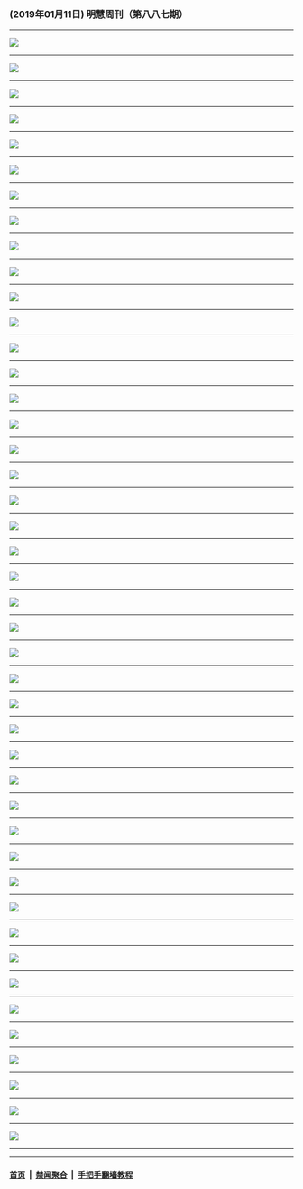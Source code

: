 ### (2019年01月11日) 明慧周刊（第八八七期） 

---

<img src="http://qikan.minghui.org/mhqkpage/qikanimage/2019/01/11/mhweekly887_read-online1.png"/><hr/>
<img src="http://qikan.minghui.org/mhqkpage/qikanimage/2019/01/11/mhweekly887_read-online2.png"/><hr/>
<img src="http://qikan.minghui.org/mhqkpage/qikanimage/2019/01/11/mhweekly887_read-online3.png"/><hr/>
<img src="http://qikan.minghui.org/mhqkpage/qikanimage/2019/01/11/mhweekly887_read-online4.png"/><hr/>
<img src="http://qikan.minghui.org/mhqkpage/qikanimage/2019/01/11/mhweekly887_read-online5.png"/><hr/>
<img src="http://qikan.minghui.org/mhqkpage/qikanimage/2019/01/11/mhweekly887_read-online6.png"/><hr/>
<img src="http://qikan.minghui.org/mhqkpage/qikanimage/2019/01/11/mhweekly887_read-online7.png"/><hr/>
<img src="http://qikan.minghui.org/mhqkpage/qikanimage/2019/01/11/mhweekly887_read-online8.png"/><hr/>
<img src="http://qikan.minghui.org/mhqkpage/qikanimage/2019/01/11/mhweekly887_read-online9.png"/><hr/>
<img src="http://qikan.minghui.org/mhqkpage/qikanimage/2019/01/11/mhweekly887_read-online10.png"/><hr/>
<img src="http://qikan.minghui.org/mhqkpage/qikanimage/2019/01/11/mhweekly887_read-online11.png"/><hr/>
<img src="http://qikan.minghui.org/mhqkpage/qikanimage/2019/01/11/mhweekly887_read-online12.png"/><hr/>
<img src="http://qikan.minghui.org/mhqkpage/qikanimage/2019/01/11/mhweekly887_read-online13.png"/><hr/>
<img src="http://qikan.minghui.org/mhqkpage/qikanimage/2019/01/11/mhweekly887_read-online14.png"/><hr/>
<img src="http://qikan.minghui.org/mhqkpage/qikanimage/2019/01/11/mhweekly887_read-online15.png"/><hr/>
<img src="http://qikan.minghui.org/mhqkpage/qikanimage/2019/01/11/mhweekly887_read-online16.png"/><hr/>
<img src="http://qikan.minghui.org/mhqkpage/qikanimage/2019/01/11/mhweekly887_read-online17.png"/><hr/>
<img src="http://qikan.minghui.org/mhqkpage/qikanimage/2019/01/11/mhweekly887_read-online18.png"/><hr/>
<img src="http://qikan.minghui.org/mhqkpage/qikanimage/2019/01/11/mhweekly887_read-online19.png"/><hr/>
<img src="http://qikan.minghui.org/mhqkpage/qikanimage/2019/01/11/mhweekly887_read-online20.png"/><hr/>
<img src="http://qikan.minghui.org/mhqkpage/qikanimage/2019/01/11/mhweekly887_read-online21.png"/><hr/>
<img src="http://qikan.minghui.org/mhqkpage/qikanimage/2019/01/11/mhweekly887_read-online22.png"/><hr/>
<img src="http://qikan.minghui.org/mhqkpage/qikanimage/2019/01/11/mhweekly887_read-online23.png"/><hr/>
<img src="http://qikan.minghui.org/mhqkpage/qikanimage/2019/01/11/mhweekly887_read-online24.png"/><hr/>
<img src="http://qikan.minghui.org/mhqkpage/qikanimage/2019/01/11/mhweekly887_read-online25.png"/><hr/>
<img src="http://qikan.minghui.org/mhqkpage/qikanimage/2019/01/11/mhweekly887_read-online26.png"/><hr/>
<img src="http://qikan.minghui.org/mhqkpage/qikanimage/2019/01/11/mhweekly887_read-online27.png"/><hr/>
<img src="http://qikan.minghui.org/mhqkpage/qikanimage/2019/01/11/mhweekly887_read-online28.png"/><hr/>
<img src="http://qikan.minghui.org/mhqkpage/qikanimage/2019/01/11/mhweekly887_read-online29.png"/><hr/>
<img src="http://qikan.minghui.org/mhqkpage/qikanimage/2019/01/11/mhweekly887_read-online30.png"/><hr/>
<img src="http://qikan.minghui.org/mhqkpage/qikanimage/2019/01/11/mhweekly887_read-online31.png"/><hr/>
<img src="http://qikan.minghui.org/mhqkpage/qikanimage/2019/01/11/mhweekly887_read-online32.png"/><hr/>
<img src="http://qikan.minghui.org/mhqkpage/qikanimage/2019/01/11/mhweekly887_read-online33.png"/><hr/>
<img src="http://qikan.minghui.org/mhqkpage/qikanimage/2019/01/11/mhweekly887_read-online34.png"/><hr/>
<img src="http://qikan.minghui.org/mhqkpage/qikanimage/2019/01/11/mhweekly887_read-online35.png"/><hr/>
<img src="http://qikan.minghui.org/mhqkpage/qikanimage/2019/01/11/mhweekly887_read-online36.png"/><hr/>
<img src="http://qikan.minghui.org/mhqkpage/qikanimage/2019/01/11/mhweekly887_read-online37.png"/><hr/>
<img src="http://qikan.minghui.org/mhqkpage/qikanimage/2019/01/11/mhweekly887_read-online38.png"/><hr/>
<img src="http://qikan.minghui.org/mhqkpage/qikanimage/2019/01/11/mhweekly887_read-online39.png"/><hr/>
<img src="http://qikan.minghui.org/mhqkpage/qikanimage/2019/01/11/mhweekly887_read-online40.png"/><hr/>
<img src="http://qikan.minghui.org/mhqkpage/qikanimage/2019/01/11/mhweekly887_read-online41.png"/><hr/>
<img src="http://qikan.minghui.org/mhqkpage/qikanimage/2019/01/11/mhweekly887_read-online42.png"/><hr/>
<img src="http://qikan.minghui.org/mhqkpage/qikanimage/2019/01/11/mhweekly887_read-online43.png"/><hr/>
<img src="http://qikan.minghui.org/mhqkpage/qikanimage/2019/01/11/mhweekly887_read-online44.png"/><hr/>


---

#### [首页](../../../..) &nbsp;|&nbsp; [禁闻聚合](https://github.com/gfw-breaker/banned-news) &nbsp;|&nbsp; [手把手翻墙教程](https://github.com/gfw-breaker/guides) 